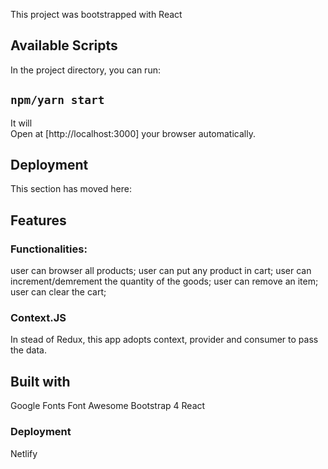 This project was bootstrapped with React

## Available Scripts

In the project directory, you can run:

## `npm/yarn start`

It will <br />
Open at [http://localhost:3000] your browser automatically.

## Deployment

This section has moved here: 

## Features

### Functionalities:
user can browser all products;
user can put any product in cart;
user can increment/demrement the quantity of the goods;
user can remove an item;
user can clear the cart;

### Context.JS
In stead of Redux, this app adopts context, provider and consumer to pass the data.

## Built with
Google Fonts
Font Awesome
Bootstrap 4
React

### Deployment
Netlify

